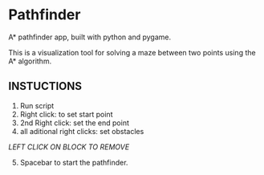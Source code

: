 # Pathfinder
A* pathfinder app, built with python and pygame.

This is a visualization tool for solving a maze between two points using the A* algorithm. 

## INSTUCTIONS
1. Run script
2. Right click: to set start point
3. 2nd Right click: set the end point
4. all aditional right clicks: set obstacles

*LEFT CLICK ON BLOCK TO REMOVE*

5. Spacebar to start the pathfinder.
